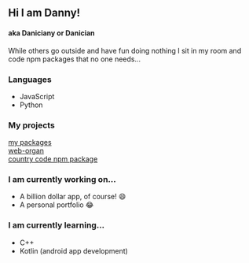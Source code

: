 ## Hi I am Danny!
#### aka Daniciany or Danician


While others go outside and have fun doing nothing I sit in my room and code npm packages that no one needs... 

### Languages
- JavaScript
- Python

### My projects
[my packages](https://www.npmjs.com/settings/danician/packages) <br>
[web-organ](https://web-organ.netlify.app/) <br>
[country code npm package](https://coodes.netlify.app)

### I am currently working on...
- A billion dollar app, of course! 😄
- A personal portfolio 😂


### I am currently learning...
- C++
- Kotlin (android app development)

<!--
**Daniciany/Daniciany** is a ✨ _special_ ✨ repository because its `README.md` (this file) appears on your GitHub profile.

Here are some ideas to get you started:

- 🔭 I’m currently working on ...
- 🌱 I’m currently learning ...
- 👯 I’m looking to collaborate on ...
- 🤔 I’m looking for help with ...
- 💬 Ask me about ...
- 📫 How to reach me: ...
- 😄 Pronouns: ...
- ⚡ Fun fact: ...
-->
